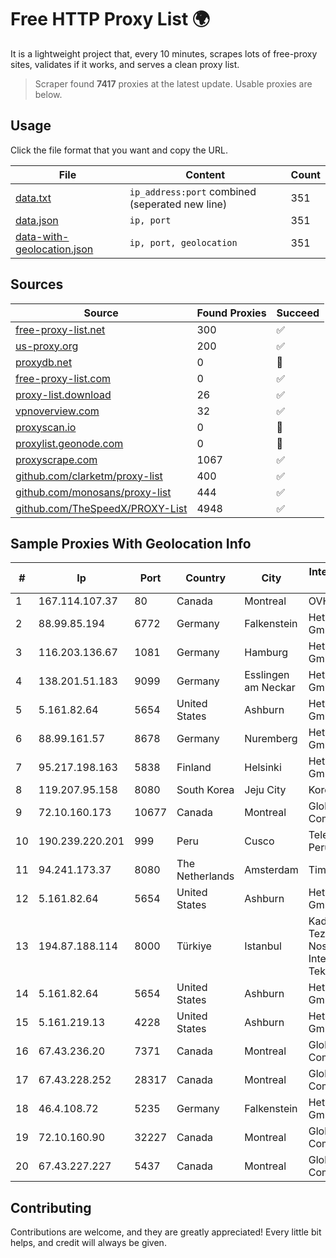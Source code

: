 
# Free HTTP Proxy List 🌍

It is a lightweight project that, every 10 minutes, scrapes lots of free-proxy sites, validates if it works, and serves a clean proxy list.


> Scraper found **7417** proxies at the latest update. Usable proxies are below.

## Usage

Click the file format that you want and copy the URL.


|File|Content|Count|
|----|-------|-----|
|[data.txt](https://raw.githubusercontent.com/themiralay/Proxy-List-World/master/data.txt)|`ip_address:port` combined (seperated new line)|351|
|[data.json](https://raw.githubusercontent.com/themiralay/Proxy-List-World/master/data.json)|`ip, port`|351|
|[data-with-geolocation.json](https://raw.githubusercontent.com/themiralay/Proxy-List-World/master/data-with-geolocation.json)|`ip, port, geolocation`|351|

## Sources

|Source|Found Proxies|Succeed|
|------|-------------|-------|
|[free-proxy-list.net](https://free-proxy-list.net)|300|✅|
|[us-proxy.org](https://www.us-proxy.org)|200|✅|
|[proxydb.net](http://proxydb.net)|0|🚫|
|[free-proxy-list.com](https://free-proxy-list.com/?page=&port=&type%5B%5D=http&type%5B%5D=https&up_time=0&search=Search)|0|✅|
|[proxy-list.download](https://www.proxy-list.download/HTTP)|26|✅|
|[vpnoverview.com](https://vpnoverview.com/privacy/anonymous-browsing/free-proxy-servers)|32|✅|
|[proxyscan.io](https://www.proxyscan.io)|0|🚫|
|[proxylist.geonode.com](https://proxylist.geonode.com/api/proxy-list?limit=300&page=1&sort_by=lastChecked&sort_type=desc&protocols=http,https)|0|🚫|
|[proxyscrape.com](https://api.proxyscrape.com/v2/?request=displayproxies&protocol=http&timeout=10000&country=all&ssl=all&anonymity=all)|1067|✅|
|[github.com/clarketm/proxy-list](https://raw.githubusercontent.com/clarketm/proxy-list/master/proxy-list-raw.txt)|400|✅|
|[github.com/monosans/proxy-list](https://raw.githubusercontent.com/monosans/proxy-list/main/proxies/http.txt)|444|✅|
|[github.com/TheSpeedX/PROXY-List](https://raw.githubusercontent.com/TheSpeedX/PROXY-List/master/http.txt)|4948|✅|


## Sample Proxies With Geolocation Info

|#|Ip|Port|Country|City|Internet Service Provider|
|-|--|----|-------|----|-------------------------|
|1|167.114.107.37|80|Canada|Montreal|OVH SAS|
|2|88.99.85.194|6772|Germany|Falkenstein|Hetzner Online GmbH|
|3|116.203.136.67|1081|Germany|Hamburg|Hetzner Online GmbH|
|4|138.201.51.183|9099|Germany|Esslingen am Neckar|Hetzner Online GmbH|
|5|5.161.82.64|5654|United States|Ashburn|Hetzner Online GmbH|
|6|88.99.161.57|8678|Germany|Nuremberg|Hetzner Online GmbH|
|7|95.217.198.163|5838|Finland|Helsinki|Hetzner Online GmbH|
|8|119.207.95.158|8080|South Korea|Jeju City|Korea Telecom|
|9|72.10.160.173|10677|Canada|Montreal|GloboTech Communications|
|10|190.239.220.201|999|Peru|Cusco|Telefonica del Peru S.A.A.|
|11|94.241.173.37|8080|The Netherlands|Amsterdam|TimeWeb Ltd.|
|12|5.161.82.64|5654|United States|Ashburn|Hetzner Online GmbH|
|13|194.87.188.114|8000|Türkiye|Istanbul|Kadir Huseyin Tezcan Nosspeed Internet Teknolojileri|
|14|5.161.82.64|5654|United States|Ashburn|Hetzner Online GmbH|
|15|5.161.219.13|4228|United States|Ashburn|Hetzner Online GmbH|
|16|67.43.236.20|7371|Canada|Montreal|GloboTech Communications|
|17|67.43.228.252|28317|Canada|Montreal|GloboTech Communications|
|18|46.4.108.72|5235|Germany|Falkenstein|Hetzner Online GmbH|
|19|72.10.160.90|32227|Canada|Montreal|GloboTech Communications|
|20|67.43.227.227|5437|Canada|Montreal|GloboTech Communications|



## Contributing

Contributions are welcome, and they are greatly appreciated! Every
little bit helps, and credit will always be given.

